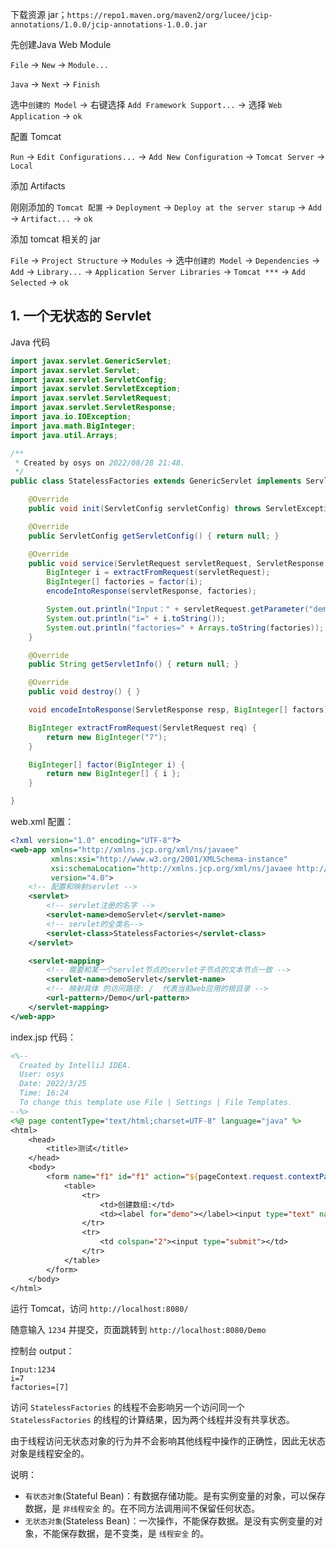 下载资源 jar；`https://repo1.maven.org/maven2/org/lucee/jcip-annotations/1.0.0/jcip-annotations-1.0.0.jar`



先创建Java Web Module

`File` -> `New` -> `Module...`

`Java` -> `Next` -> `Finish`

选中`创建的 Model` -> 右键选择 `Add Framework Support...` -> 选择 `Web Application` -> `ok`



配置 Tomcat

`Run` -> `Edit Configurations...` -> `Add New Configuration` -> `Tomcat Server` -> `Local`



添加 Artifacts

刚刚添加的 `Tomcat 配置` -> `Deployment` -> `Deploy at the server starup` -> `Add` -> `Artifact...` -> `ok`



添加 tomcat 相关的 jar

`File` -> `Project Structure` -> `Modules` -> 选中`创建的 Model` -> `Dependencies` -> `Add` -> `Library...` -> `Application Server Libraries` -> `Tomcat ***` -> `Add Selected` -> `ok`



## 1. 一个无状态的 Servlet

Java 代码

```java
import javax.servlet.GenericServlet;
import javax.servlet.Servlet;
import javax.servlet.ServletConfig;
import javax.servlet.ServletException;
import javax.servlet.ServletRequest;
import javax.servlet.ServletResponse;
import java.io.IOException;
import java.math.BigInteger;
import java.util.Arrays;

/**
 * Created by osys on 2022/08/28 21:48.
 */
public class StatelessFactories extends GenericServlet implements Servlet {

    @Override
    public void init(ServletConfig servletConfig) throws ServletException { }

    @Override
    public ServletConfig getServletConfig() { return null; }

    @Override
    public void service(ServletRequest servletRequest, ServletResponse servletResponse) throws ServletException, IOException {
        BigInteger i = extractFromRequest(servletRequest);
        BigInteger[] factories = factor(i);
        encodeIntoResponse(servletResponse, factories);

        System.out.println("Input：" + servletRequest.getParameter("demo"));
        System.out.println("i=" + i.toString());
        System.out.println("factories=" + Arrays.toString(factories));
    }

    @Override
    public String getServletInfo() { return null; }

    @Override
    public void destroy() { }

    void encodeIntoResponse(ServletResponse resp, BigInteger[] factors) { }

    BigInteger extractFromRequest(ServletRequest req) {
        return new BigInteger("7");
    }

    BigInteger[] factor(BigInteger i) {
        return new BigInteger[] { i };
    }

}
```



web.xml 配置：

```xml
<?xml version="1.0" encoding="UTF-8"?>
<web-app xmlns="http://xmlns.jcp.org/xml/ns/javaee"
         xmlns:xsi="http://www.w3.org/2001/XMLSchema-instance"
         xsi:schemaLocation="http://xmlns.jcp.org/xml/ns/javaee http://xmlns.jcp.org/xml/ns/javaee/web-app_4_0.xsd"
         version="4.0">
    <!-- 配置和映射servlet -->
    <servlet>
        <!-- servlet注册的名字 -->
        <servlet-name>demoServlet</servlet-name>
        <!-- servlet的全类名-->
        <servlet-class>StatelessFactories</servlet-class>
    </servlet>

    <servlet-mapping>
        <!-- 需要和某一个servlet节点的servlet子节点的文本节点一致 -->
        <servlet-name>demoServlet</servlet-name>
        <!-- 映射具体 的访问路径: /  代表当前web应用的根目录 -->
        <url-pattern>/Demo</url-pattern>
    </servlet-mapping>
</web-app>
```



index.jsp 代码：

```jsp
<%--
  Created by IntelliJ IDEA.
  User: osys
  Date: 2022/3/25
  Time: 16:24
  To change this template use File | Settings | File Templates.
--%>
<%@ page contentType="text/html;charset=UTF-8" language="java" %>
<html>
    <head>
        <title>测试</title>
    </head>
    <body>
        <form name="f1" id="f1" action="${pageContext.request.contextPath}/Demo" method="post">
            <table>
                <tr>
                    <td>创建数组:</td>
                    <td><label for="demo"></label><input type="text" name="demo" id="demo"></td>
                </tr>
                <tr>
                    <td colspan="2"><input type="submit"></td>
                </tr>
            </table>
        </form>
    </body>
</html>
```



运行 Tomcat，访问 `http://localhost:8080/`

随意输入 `1234` 并提交，页面跳转到 `http://localhost:8080/Demo`

控制台 output：

```
Input:1234
i=7
factories=[7]
```



访问 `StatelessFactories` 的线程不会影响另一个访问同一个 `StatelessFactories` 的线程的计算结果，因为两个线程并没有共享状态。

由于线程访问无状态对象的行为并不会影响其他线程中操作的正确性，因此无状态对象是线程安全的。



说明：

* `有状态对象`(Stateful Bean)：有数据存储功能。是有实例变量的对象，可以保存数据，是 `非线程安全` 的。在不同方法调用间不保留任何状态。
* `无状态对象`(Stateless Bean)：一次操作，不能保存数据。是没有实例变量的对象，不能保存数据，是不变类，是 `线程安全` 的。